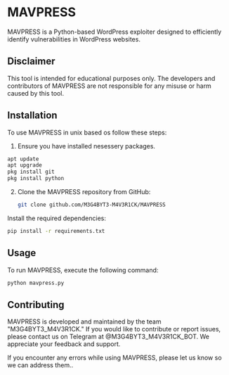 # MAVPRESS

MAVPRESS is a Python-based WordPress exploiter designed to efficiently identify vulnerabilities in WordPress websites.

## Disclaimer

This tool is intended for educational purposes only. The developers and contributors of MAVPRESS are not responsible for any misuse or harm caused by this tool.

## Installation

To use MAVPRESS in unix based os follow these steps:

1. Ensure you have installed nesessery packages.

```bash
apt update
apt upgrade
pkg install git
pkg install python
```
2. Clone the MAVPRESS repository from GitHub:

   ```bash
   git clone github.com/M3G4BYT3-M4V3R1CK/MAVPRESS
   ```
Install the required dependencies:

```bash
pip install -r requirements.txt
```

## Usage
To run MAVPRESS, execute the following command:

```bash
python mavpress.py
```
## Contributing
MAVPRESS is developed and maintained by the team "M3G4BYT3_M4V3R1CK." If you would like to contribute or report issues, please contact us on Telegram at @M3G4BYT3_M4V3R1CK_BOT. We appreciate your feedback and support.

If you encounter any errors while using MAVPRESS, please let us know so we can address them..
